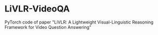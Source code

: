 # LiVLR-VideoQA
PyTorch code of paper "LiVLR: A Lightweight Visual-Linguistic Reasoning Framework for Video Question Answering"
